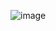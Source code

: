 ![image](https://github.com/JaimeVillalbaO/HabitTrackingAPI-Intermediate-Day-37/assets/152451848/04204f18-985e-42fe-ba7f-38cf33aa3c0f)
